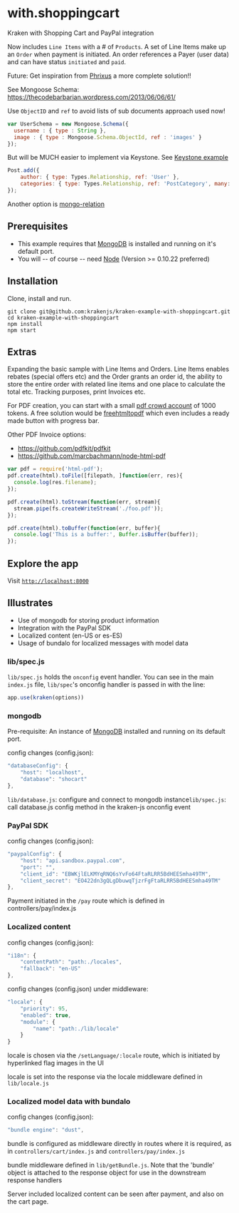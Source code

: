 with.shoppingcart
=================

Kraken with Shopping Cart and PayPal integration

Now includes `Line Items` with a # of `Products`. A set of Line Items make up an `Order` when payment is initiated. An order references a Payer (user data) and can have status `initiated` and `paid`.

Future: Get inspiration from [Phrixus](https://github.com/apigee-127/phrixus) a more complete solution!!

See Mongoose Schema: https://thecodebarbarian.wordpress.com/2013/06/06/61/

Use `ObjectID` and `ref` to avoid lists of sub documents approach used now!

```js
var UserSchema = new Mongoose.Schema({
  username : { type : String },
  image : { type : Mongoose.Schema.ObjectId, ref : 'images' }
});
```

But will be MUCH easier to implement via Keystone. See [Keystone example](https://github.com/Automattic/mongoose/issues/1888)

```js
Post.add({
    author: { type: Types.Relationship, ref: 'User' },
    categories: { type: Types.Relationship, ref: 'PostCategory', many: true }
});
```

Another option is [mongo-relation](https://www.npmjs.com/package/mongo-relation)

Prerequisites
-------------

-	This example requires that [MongoDB](http://www.mongodb.org/downloads) is installed and running on it's default port.
-	You will -- of course -- need [Node](http://nodejs.org) (Version >= 0.10.22 preferred)

Installation
------------

Clone, install and run.

```shell
git clone git@github.com:krakenjs/kraken-example-with-shoppingcart.git
cd kraken-example-with-shoppingcart
npm install
npm start
```

Extras
------

Expanding the basic sample with Line Items and Orders. Line Items enables rebates (special offers etc) and the Order grants an order id, the ability to store the entire order with related line items and one place to calculate the total etc. Tracking purposes, print Invoices etc.

For PDF creation, you can start with a small [pdf crowd account](http://pdfcrowd.com/pricing/) of 1000 tokens. A free solution would be [freehtmltopdf](http://freehtmltopdf.com/api.html) which even includes a ready made button with progress bar.

Other PDF Invoice options:

-	https://github.com/pdfkit/pdfkit
-	https://github.com/marcbachmann/node-html-pdf

```js
var pdf = require('html-pdf');
pdf.create(html).toFile([filepath, ]function(err, res){
  console.log(res.filename);
});

pdf.create(html).toStream(function(err, stream){
  stream.pipe(fs.createWriteStream('./foo.pdf'));
});

pdf.create(html).toBuffer(function(err, buffer){
  console.log('This is a buffer:', Buffer.isBuffer(buffer));
});
```

Explore the app
---------------

Visit [`http://localhost:8000`](http://localhost:8000)

Illustrates
-----------

-	Use of mongodb for storing product information
-	Integration with the PayPal SDK
-	Localized content (en-US or es-ES)
-	Usage of bundalo for localized messages with model data

### lib/spec.js

`lib/spec.js` holds the `onconfig` event handler. You can see in the main `index.js` file, `lib/spec`'s onconfig handler is passed in with the line:

```javascript
app.use(kraken(options))
```

### mongodb

Pre-requisite: An instance of [MongoDB](http://www.mongodb.org/downloads) installed and running on its default port.

config changes (config.json):

```javascript
"databaseConfig": {
	"host": "localhost",
	"database": "shocart"
},
```

`lib/database.js`: configure and connect to mongodb instance`lib/spec.js`: call database.js config method in the kraken-js onconfig event

### PayPal SDK

config changes (config.json):

```javascript
"paypalConfig": {
	"host": "api.sandbox.paypal.com",
	"port": "",
	"client_id": "EBWKjlELKMYqRNQ6sYvFo64FtaRLRR5BdHEESmha49TM",
	"client_secret": "EO422dn3gQLgDbuwqTjzrFgFtaRLRR5BdHEESmha49TM"
},
```

Payment initiated in the `/pay` route which is defined in controllers/pay/index.js

### Localized content

config changes (config.json):

```javascript
"i18n": {
	"contentPath": "path:./locales",
	"fallback": "en-US"
},
```

config changes (config.json) under middleware:

```javascript
"locale": {
	"priority": 95,
	"enabled": true,
	"module": {
		"name": "path:./lib/locale"
	}
}
```

locale is chosen via the `/setLanguage/:locale` route, which is initiated by hyperlinked flag images in the UI

locale is set into the response via the locale middleware defined in `lib/locale.js`

### Localized model data with bundalo

config changes (config.json):

```javascript
"bundle engine": "dust",
```

bundle is configured as middleware directly in routes where it is required, as in `controllers/cart/index.js` and `controllers/pay/index.js`

bundle middleware defined in `lib/getBundle.js`. Note that the 'bundle' object is attached to the response object for use in the downstream response handlers

Server included localized content can be seen after payment, and also on the cart page.
